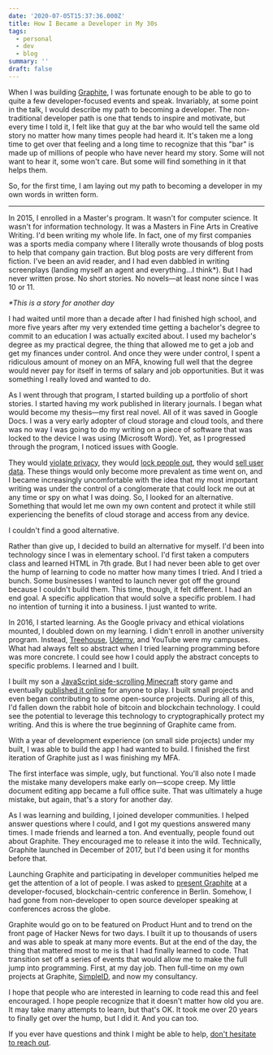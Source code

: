 ```yaml
---
date: '2020-07-05T15:37:36.000Z'
title: How I Became a Developer in My 30s
tags:
  - personal
  - dev
  - blog
summary: ''
draft: false
---
```

When I was building [Graphite](<https://graphitedocs.com>), I was fortunate enough to be able to go to quite a few developer-focused events and speak. Invariably, at some point in the talk, I would describe my path to becoming a developer. The non-traditional developer path is one that tends to inspire and motivate, but every time I told it, I felt like that guy at the bar who would tell the same old story no matter how many times people had heard it. It's taken me a long time to get over that feeling and a long time to recognize that this "bar" is made up of millions of people who have never heard my story. Some will not want to hear it, some won't care. But some will find something in it that helps them.

So, for the first time, I am laying out my path to becoming a developer in my own words in written form.

---

In 2015, I enrolled in a Master's program. It wasn't for computer science. It wasn't for information technology. It was a Masters in Fine Arts in Creative Writing. I'd been writing my whole life. In fact, one of my first companies was a sports media company where I literally wrote thousands of blog posts to help that company gain traction. But blog posts are very different from fiction. I've been an avid reader, and I had even dabbled in writing screenplays (landing myself an agent and everything...I think\*). But I had never written prose. No short stories. No novels—at least none since I was 10 or 11.

*\*This is a story for another day*

I had waited until more than a decade after I had finished high school, and more five years after my very extended time getting a bachelor's degree to commit to an education I was actually excited about. I used my bachelor's degree as my practical degree, the thing that allowed me to get a job and get my finances under control. And once they were under control, I spent a ridiculous amount of money on an MFA, knowing full well that the degree would never pay for itself in terms of salary and job opportunities. But it was something I really loved and wanted to do.

As I went through that program, I started building up a portfolio of short stories. I started having my work published in literary journals. I began what would become my thesis—my first real novel. All of it was saved in Google Docs. I was a very early adopter of cloud storage and cloud tools, and there was no way I was going to do my writing on a piece of software that was locked to the device I was using (Microsoft Word). Yet, as I progressed through the program, I noticed issues with Google.

They would [violate privacy](<https://www.ftc.gov/news-events/press-releases/2019/09/google-youtube-will-pay-record-170-million-alleged-violations>), they would [lock people out](<https://www.engadget.com/2017-10-31-google-docs-users-locked-out.html>), they would [sell user data](<https://www.businessinsider.com/facebook-google-information-nsa-iphone-android-data-personal-2016-2>). These things would only become more prevalent as time went on, and I became increasingly uncomfortable with the idea that my most important writing was under the control of a conglomerate that could lock me out at any time or spy on what I was doing. So, I looked for an alternative. Something that would let me own my own content and protect it while still experiencing the benefits of cloud storage and access from any device.

I couldn't find a good alternative.

Rather than give up, I decided to build an alternative for myself. I'd been into technology since I was in elementary school. I'd first taken a computers class and learned HTML in 7th grade. But I had never been able to get over the hump of learning to code no matter how many times I tried. And I tried a bunch. Some businesses I wanted to launch never got off the ground because I couldn't build them. This time, though, it felt different. I had an end goal. A specific application that would solve a specific problem. I had no intention of turning it into a business. I just wanted to write.

In 2016, I started learning. As the Google privacy and ethical violations mounted, I doubled down on my learning. I didn't enroll in another university program. Instead, [Treehouse](<https://teamtreehouse.com/>), [Udemy](<https://udemy.com>), and YouTube were my campuses. What had always felt so abstract when I tried learning programming before was more concrete. I could see how I could apply the abstract concepts to specific problems. I learned and I built.

I built my son a [JavaScript side-scrolling Minecraft](<https://github.com/jehunter5811/jehunter5811.github.io>) story game and eventually [published it online](<https://jehunter5811.github.io/>) for anyone to play. I built small projects and even began contributing to some open-source projects. During all of this, I'd fallen down the rabbit hole of bitcoin and blockchain technology. I could see the potential to leverage this technology to cryptographically protect my writing. And this is where the true beginning of Graphite came from.

With a year of development experience (on small side projects) under my built, I was able to build the app I had wanted to build. I finished the first iteration of Graphite just as I was finishing my MFA.

The first interface was simple, ugly, but functional. You'll also note I made the mistake many developers make early on—scope creep. My little document editing app became a full office suite. That was ultimately a huge mistake, but again, that's a story for another day.

As I was learning and building, I joined developer communities. I helped answer questions where I could, and I got my questions answered many times. I made friends and learned a ton. And eventually, people found out about Graphite. They encouraged me to release it into the wild. Technically, Graphite launched in December of 2017, but I'd been using it for months before that.

Launching Graphite and participating in developer communities helped me get the attention of a lot of people. I was asked to [present Graphite](<https://www.youtube.com/watch?v=71jvS8g1YWA>) at a developer-focused, blockchain-centric conference in Berlin. Somehow, I had gone from non-developer to open source developer speaking at conferences across the globe.

Graphite would go on to be featured on Product Hunt and to trend on the front page of Hacker News for two days. I built it up to thousands of users and was able to speak at many more events. But at the end of the day, the thing that mattered most to me is that I had finally learned to code. That transition set off a series of events that would allow me to make the full jump into programming. First, at my day job. Then full-time on my own projects at Graphite, [SimpleID](<https://simpleid.xyz>), and now my consultancy.

I hope that people who are interested in learning to code read this and feel encouraged. I hope people recognize that it doesn't matter how old you are. It may take many attempts to learn, but that's OK. It took me over 20 years to finally get over the hump, but I did it. And you can too.

If you ever have questions and think I might be able to help, [don't hesitate to reach out](<mailto:justin.edward.hunter@protonmail.com>).


  
